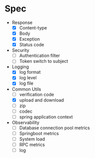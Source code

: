 # Spec
* Response
  * [x] Content-type
  * [x] Body
  * [x] Exception
  * [x] Status code
* Security
  * [ ] Authentication filter
  * [ ] Token switch to subject
* Logging
  * [x] log format
  * [x] log level
  * [x] log file
* Common Utils
  * [ ] verification code
  * [x] upload and download
  * [ ] zip
  * [ ] codec
  * [ ] spring application context
* Observability
  * [ ] Database connection pool metrics
  * [ ] Springboot metrics
  * [ ] System load
  * [ ] RPC metrics
  * [ ] log